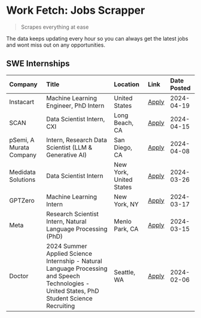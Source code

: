 # Work Fetch: Jobs Scrapper
> Scrapes everything at ease

The data keeps updating every hour so you can always get the latest jobs and wont miss out on any opportunities.

## SWE Internships
<!--START_SECTION:workfetch-->
| Company                 | Title                                                                                                                                        | Location                | Link                                                                                                                                                                                                                                                                                                                                                   | Date Posted   |
|:------------------------|:---------------------------------------------------------------------------------------------------------------------------------------------|:------------------------|:-------------------------------------------------------------------------------------------------------------------------------------------------------------------------------------------------------------------------------------------------------------------------------------------------------------------------------------------------------|:--------------|
| Instacart               | Machine Learning Engineer, PhD Intern                                                                                                        | United States           | [Apply](https://www.linkedin.com/jobs/view/machine-learning-engineer-phd-intern-at-instacart-3901991739?position=2&pageNum=0&refId=kOKikj79Vka3UXThh39vUw%3D%3D&trackingId=XBdcCL6ifaUFIxZwlIJa2Q%3D%3D&trk=public_jobs_jserp-result_search-card)                                                                                                      | 2024-04-19    |
| SCAN                    | Data Scientist Intern, CXI                                                                                                                   | Long Beach, CA          | [Apply](https://www.linkedin.com/jobs/view/data-scientist-intern-cxi-at-scan-3899690492?position=9&pageNum=0&refId=kOKikj79Vka3UXThh39vUw%3D%3D&trackingId=y940qzNYxF%2B%2BtOrhShEdMA%3D%3D&trk=public_jobs_jserp-result_search-card)                                                                                                                  | 2024-04-15    |
| pSemi, A Murata Company | Intern, Research Data Scientist (LLM & Generative AI)                                                                                        | San Diego, CA           | [Apply](https://www.linkedin.com/jobs/view/intern-research-data-scientist-llm-generative-ai-at-psemi-a-murata-company-3887074168?position=3&pageNum=0&refId=kOKikj79Vka3UXThh39vUw%3D%3D&trackingId=d9NnLtuhu5NZRfhYOrOXRw%3D%3D&trk=public_jobs_jserp-result_search-card)                                                                             | 2024-04-08    |
| Medidata Solutions      | Data Scientist Intern                                                                                                                        | New York, United States | [Apply](https://www.linkedin.com/jobs/view/data-scientist-intern-at-medidata-solutions-3810253704?position=8&pageNum=0&refId=kOKikj79Vka3UXThh39vUw%3D%3D&trackingId=FwqNbwa7XQ2gQKDXCJY%2Fhg%3D%3D&trk=public_jobs_jserp-result_search-card)                                                                                                          | 2024-03-26    |
| GPTZero                 | Machine Learning Intern                                                                                                                      | New York, NY            | [Apply](https://www.linkedin.com/jobs/view/machine-learning-intern-at-gptzero-3860723963?position=7&pageNum=0&refId=kOKikj79Vka3UXThh39vUw%3D%3D&trackingId=RtJSHecCcIFnjelbjX8TYw%3D%3D&trk=public_jobs_jserp-result_search-card)                                                                                                                     | 2024-03-17    |
| Meta                    | Research Scientist Intern, Natural Language Processing (PhD)                                                                                 | Menlo Park, CA          | [Apply](https://www.linkedin.com/jobs/view/research-scientist-intern-natural-language-processing-phd-at-meta-3858718375?position=5&pageNum=0&refId=kOKikj79Vka3UXThh39vUw%3D%3D&trackingId=foy7dbpGJjlUsPk09ej7%2Bw%3D%3D&trk=public_jobs_jserp-result_search-card)                                                                                    | 2024-03-15    |
| Doctor                  | 2024 Summer Applied Science Internship - Natural Language Processing and Speech Technologies - United States, PhD Student Science Recruiting | Seattle, WA             | [Apply](https://www.linkedin.com/jobs/view/2024-summer-applied-science-internship-natural-language-processing-and-speech-technologies-united-states-phd-student-science-recruiting-at-doctor-3819405754?position=10&pageNum=0&refId=kOKikj79Vka3UXThh39vUw%3D%3D&trackingId=T15KtF%2BKe44zbOV%2F1WpO5g%3D%3D&trk=public_jobs_jserp-result_search-card) | 2024-02-06    |
<!--END_SECTION:workfetch-->
